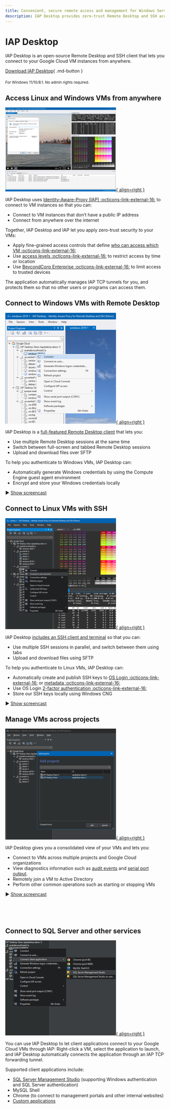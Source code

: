```yaml
---
title: Convenient, secure remote access and management for Windows Server and Linux VMs on Google Cloud
description: IAP Desktop provides zero-trust Remote Desktop and SSH access to Linux and Windows VMs on Compute Engine.
---
```


# IAP Desktop

IAP Desktop is an open-source Remote Desktop and SSH client that lets you connect to your Google Cloud VM instances from anywhere.

[Download IAP Desktop](https://github.com/GoogleCloudPlatform/iap-desktop/releases/latest/download/IapDesktop.msi){ .md-button }

<sub>
For Windows 11/10/8.1. No admin rights required.
</sub>

## Access Linux and Windows VMs from anywhere

[![Overview](https://github.com/GoogleCloudPlatform/iap-desktop/raw/master/doc/images/Screenshot_350.png){ align=right }](https://github.com/GoogleCloudPlatform/iap-desktop/blob/master/doc/images/Screenshot_1400.png?raw=true)

IAP Desktop uses [Identity-Aware-Proxy (IAP) :octicons-link-external-16:](https://cloud.google.com/iap/docs/tcp-forwarding-overview) to connect to VM instances so that you can:

*   Connect to VM instances that don’t have a public IP address
*   Connect from anywhere over the internet

Together, IAP Desktop and IAP let you apply zero-trust security to your VMs:

*   Apply fine-grained access controls that define 
    [who can access which VM :octicons-link-external-16:](https://cloud.google.com/iap/docs/using-tcp-forwarding#configuring_access_and_permissions)
*   Use [access levels :octicons-link-external-16:](https://cloud.google.com/iap/docs/cloud-iap-context-aware-access-howto) to restrict access by time or location
*   Use [BeycondCorp Enterprise :octicons-link-external-16:](https://cloud.google.com/beyondcorp-enterprise) to limit access to trusted devices

The application automatically manages IAP TCP tunnels for you, and protects them so that no other users or programs can access them.


## Connect to Windows VMs with Remote Desktop

[![Remote Desktop](https://github.com/GoogleCloudPlatform/iap-desktop/raw/master/doc/images/RemoteDesktop_350.png){ align=right }](https://github.com/GoogleCloudPlatform/iap-desktop/blob/master/doc/images/RemoteDesktop_1400.gif?raw=true)

IAP Desktop is a [full-featured Remote Desktop client](connect-windows.md) that lets you:

*   Use multiple Remote Desktop sessions at the same time
*   Switch between full-screen and tabbed Remote Desktop sessions
*   Upload and download files over SFTP

To help you authenticate to Windows VMs, IAP Desktop can:

*   Automatically generate Windows credentials by using the Compute Engine guest agent environment
*   Encrypt and store your Windows credentials locally

:arrow_forward: [Show screencast](https://github.com/GoogleCloudPlatform/iap-desktop/tree/master/doc/images/RemoteDesktop_1400.gif?raw=true)

## Connect to Linux VMs with SSH

[![SSH](https://github.com/GoogleCloudPlatform/iap-desktop/raw/master/doc/images/SSH_350.png){ align=right }](https://github.com/GoogleCloudPlatform/iap-desktop/blob/master/doc/images/SSH_1400.gif?raw=true)

IAP Desktop [includes an SSH client and terminal](connect-linux.md) so that you can:

*   Use multiple SSH sessions in parallel, and switch between them using tabs
*   Upload and download files using SFTP

To help you authenticate to Linux VMs, IAP Desktop can:

*   Automatically create and publish SSH keys to [OS Login :octicons-link-external-16:](https://cloud.google.com/compute/docs/oslogin) 
    or [metadata :octicons-link-external-16:](https://cloud.google.com/compute/docs/connect/add-ssh-keys#metadata)
*   Use OS Login [2-factor authentication :octicons-link-external-16:](https://cloud.google.com/compute/docs/oslogin/set-up-oslogin)
*   Store our SSH keys locally using Windows CNG

:arrow_forward: [Show screencast](https://github.com/GoogleCloudPlatform/iap-desktop/tree/master/doc/images/SSH_1400.gif?raw=true)


## Manage VMs across projects

[![Manage VMs across projects](https://github.com/GoogleCloudPlatform/iap-desktop/raw/master/doc/images/Manage_350.png){ align=right }](https://github.com/GoogleCloudPlatform/iap-desktop/blob/master/doc/images/Manage_1400.gif?raw=true)

IAP Desktop gives you a consolidated view of your VMs and lets you:

*   Connect to VMs across multiple projects and Google Cloud organizations
*   View diagnostics information such as [audit events](toolwindow-instance-properties.md)
    and [serial port output](toolwindow-serial-port-output.md).
*   Remotely join a VM to Active Directory 
*   Perform other common operations such as starting or stopping VMs


:arrow_forward: [Show screencast](https://github.com/GoogleCloudPlatform/iap-desktop/tree/master/doc/images/Manage_1400.gif?raw=true)

<br><br><br>

## Connect to SQL Server and other services

[![Connect to SQL Server](https://github.com/GoogleCloudPlatform/iap-desktop/raw/master/doc/images/Client_350.png){ align=right }](https://github.com/GoogleCloudPlatform/iap-desktop/blob/master/doc/images/Client_700.gif?raw=true)


You can use IAP Desktop to let client applications connect to your Google Cloud VMs through IAP:
Right-click a VM, select the application to launch, and IAP Desktop automatically connects the
application through an IAP TCP forwarding tunnel. 

Supported client applications include:

*   [SQL Server Management Studio](connect-sqlserver.md) (supporting Windows authentication and SQL Server authentication)
*   MySQL Shell
*   Chrome (to connect to management portals and other internal websites)
*   [Custom applications](client-application-configuration.md)

